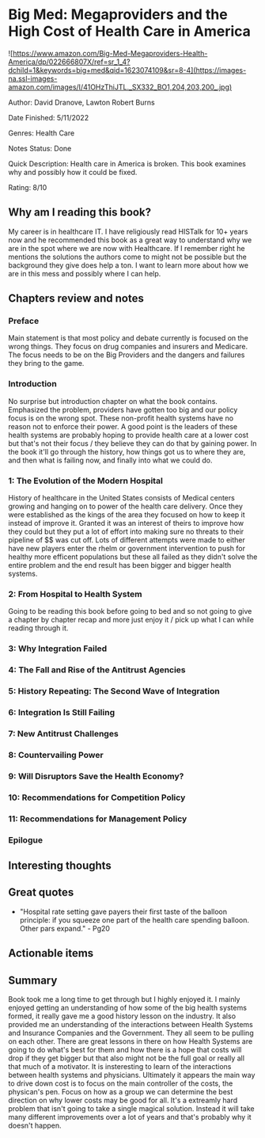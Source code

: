 # Big Med: Megaproviders and the High Cost of Health Care in America
![https://www.amazon.com/Big-Med-Megaproviders-Health-America/dp/022666807X/ref=sr_1_4?dchild=1&keywords=big+med&qid=1623074109&sr=8-4](https://images-na.ssl-images-amazon.com/images/I/41OHzThiJTL._SX332_BO1,204,203,200_.jpg)

Author: David Dranove, Lawton Robert Burns

Date Finished: 5/11/2022

Genres: Health Care

Notes Status: Done

Quick Description: Health care in America is broken. This book examines why and possibly how it could be fixed.

Rating: 8/10


## Why am I reading this book?
My career is in healthcare IT. I have religiously read HISTalk for 10+ years now and he recommended this book as a great way to understand why we are in the spot where we are now with Healthcare. If I remember right he mentions the solutions the authors come to might not be possible but the background they give does help a ton. I want to learn more about how we are in this mess and possibly where I can help.

## Chapters review and notes
### Preface
Main statement is that most policy and debate currently is focused on the wrong things. They focus on drug companies and insurers and Medicare. The focus needs to be on the Big Providers and the dangers and failures they bring to the game.

### Introduction
No surprise but introduction chapter on what the book contains. Emphasized the problem, providers have gotten too big and our policy focus is on the wrong spot. These non-profit health systems have no reason not to enforce their power. A good point is the leaders of these health systems are probably hoping to provide health care at a lower cost but that's not their focus / they believe they can do that by gaining power. In the book it'll go through the history, how things got us to where they are, and then what is failing now, and finally into what we could do.

### 1: The Evolution of the Modern Hospital
History of healthcare in the United States consists of Medical centers growing and hanging on to power of the health care delivery. Once they were established as the kings of the area they focused on how to keep it instead of improve it. Granted it was an interest of theirs to improve how they could but they put a lot of effort into making sure no threats to their pipeline of $$ was cut off. Lots of different attempts were made to either have new players enter the rhelm or government intervention to push for healthy more efficent populations but these all failed as they didn't solve the entire problem and the end result has been bigger and bigger health systems. 

### 2: From Hospital to Health System
Going to be reading this book before going to bed and so not going to give a chapter by chapter recap and more just enjoy it / pick up what I can while reading through it.

### 3: Why Integration Failed

### 4: The Fall and Rise of the Antitrust Agencies

### 5: History Repeating: The Second Wave of Integration

### 6: Integration Is Still Failing

### 7: New Antitrust Challenges

### 8: Countervailing Power

### 9: Will Disruptors Save the Health Economy?

### 10: Recommendations for Competition Policy

### 11: Recommendations for Management Policy

### Epilogue


## Interesting thoughts


## Great quotes
- "Hospital rate setting gave payers their first taste of the balloon principle: if you squeeze one part of the health care spending balloon. Other pars expand." - Pg20

## Actionable items


## Summary
Book took me a long time to get through but I highly enjoyed it. I mainly enjoyed getting an understanding of how some of the big health systems formed, it really gave me a good history lesson on the industry. It also provided me an understanding of the interactions between Health Systems and Insurance Companies and the Government. They all seem to be pulling on each other. There are great lessons in there on how Health Systems are going to do what's best for them and how there is a hope that costs will drop if they get bigger but that also might not be the full goal or really all that much of a motivator. It is insteresting to learn of the interactions between health systems and physicians. Ultimately it appears the main way to drive down cost is to focus on the main controller of the costs, the physican's pen. Focus on how as a group we can determine the best direction on why lower costs may be good for all. It's a extreamly hard problem that isn't going to take a single magical solution. Instead it will take many different improvements over a lot of years and that's probably why it doesn't happen.

